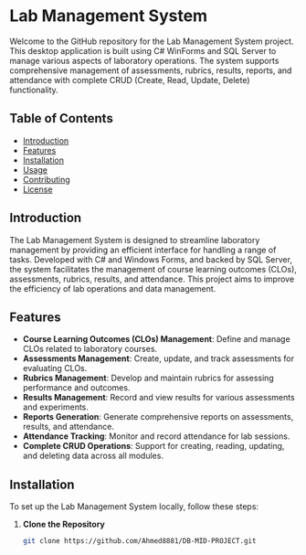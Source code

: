 # Lab Management System

Welcome to the GitHub repository for the Lab Management System project. This desktop application is built using C# WinForms and SQL Server to manage various aspects of laboratory operations. The system supports comprehensive management of assessments, rubrics, results, reports, and attendance with complete CRUD (Create, Read, Update, Delete) functionality.

## Table of Contents

- [Introduction](#introduction)
- [Features](#features)
- [Installation](#installation)
- [Usage](#usage)
- [Contributing](#contributing)
- [License](#license)

## Introduction

The Lab Management System is designed to streamline laboratory management by providing an efficient interface for handling a range of tasks. Developed with C# and Windows Forms, and backed by SQL Server, the system facilitates the management of course learning outcomes (CLOs), assessments, rubrics, results, and attendance. This project aims to improve the efficiency of lab operations and data management.

## Features

- **Course Learning Outcomes (CLOs) Management**: Define and manage CLOs related to laboratory courses.
- **Assessments Management**: Create, update, and track assessments for evaluating CLOs.
- **Rubrics Management**: Develop and maintain rubrics for assessing performance and outcomes.
- **Results Management**: Record and view results for various assessments and experiments.
- **Reports Generation**: Generate comprehensive reports on assessments, results, and attendance.
- **Attendance Tracking**: Monitor and record attendance for lab sessions.
- **Complete CRUD Operations**: Support for creating, reading, updating, and deleting data across all modules.

## Installation

To set up the Lab Management System locally, follow these steps:

1. **Clone the Repository**

   ```bash
   git clone https://github.com/Ahmed8881/DB-MID-PROJECT.git
